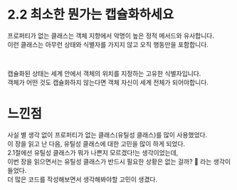 # 2.2 최소한 뭔가는 캡슐화하세요

프로퍼티가 없는 클래스는 객체 지향에서 악명이 높은 정적 메서드와 유사합니다.<br>
이런 클래스는 아무런 상태와 식별자를 가지지 않고 오직 행동만을 포함합니다.<br>

<br>

캡슐화된 상태는 세계 안에서 객체의 위치를 지정하는 고유한 식별자입니다. <br>
객체가 어떤 것도 캡슐화하지 않는다면 객체 자신이 세계 전체가 되어야합니다.<br>

# 느낀점

사실 별 생각 없이 프로퍼티가 없는 클래스(유틸성 클래스)를 많이 사용했었다.<br>
이 장을 읽고 난 다음, 유틸성 클래스에 대한 고민을 많이 하게 되었다.<br>
2.1절에선 유틸성 클래스가 뭐가 나쁜지 모르겠다!는 생각이었는데,<br>
이번 장을 읽으면서는 유틸성 클래스가 반드시 필요한 상황은 없는 걸까? 🤔  라는 생각이 들었다.<br>
더 많은 코드를 작성해보면서 생각해봐야할 고민이 생겼다. <br>